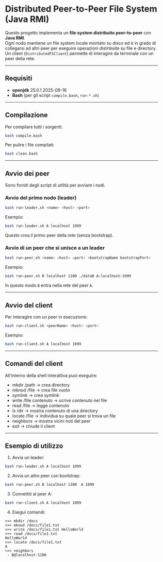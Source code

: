 # Distributed Peer-to-Peer File System (Java RMI)

Questo progetto implementa un **file system distribuito peer-to-peer** con **Java RMI**.  
Ogni nodo mantiene un file system locale montato su disco ed è in grado di collegarsi ad altri peer per eseguire operazioni distribuite su file e directory.  
Un client (`DistributedFSClient`) permette di interagire da terminale con un peer della rete.

---

## Requisiti

- **openjdk** 25.0.1 2025-09-16
- **Bash** (per gli script `compile.bash`, `run-*.sh`)

---

## Compilazione

Per compilare tutti i sorgenti:

```bash
bash compile.bash
```

Per pulire i file compilati:

```bash
bash clean.bash
```

---

## Avvio dei peer

Sono forniti degli script di utilità per avviare i nodi.

### Avvio del primo nodo (leader)

```bash
bash run-leader.sh <name> <host> <port>
```

Esempio:

```bash
bash run-leader.sh A localhost 1099 
```

Questo crea il primo peer della rete (senza bootstrap).

### Avvio di un peer che si unisce a un leader

```bash
bash run-peer.sh <name> <host> <port> <bootstrapName bootstrapPort>
```

Esempio:

```bash
bash run-peer.sh B localhost 1100 ./dataB A:localhost:1099
```

In questo modo `B` entra nella rete del peer `A`.

---

## Avvio del client

Per interagire con un peer in esecuzione:

```bash
bash run-client.sh <peerName> <host> <port>
```

Esempio:

```bash
bash run-client.sh A localhost 1099
```

---

## Comandi del client

All’interno della shell interattiva puoi eseguire:

- mkdir /path → crea directory
- mknod /file → crea file vuoto
- symlink <target> <linkPath> → crea symlink
- write /file contenuto → scrive contenuto nel file
- read /file → legge contenuto
- ls /dir → mostra contenuto di una directory
- locate /file → individua su quale peer si trova un file
- neighbors → mostra vicini noti del peer
- exit → chiude il client

---

## Esempio di utilizzo

1. Avvia un leader:

```bash
bash run-leader.sh A localhost 1099
```

2. Avvia un altro peer con bootstrap:

```bash
bash run-peer.sh B localhost 1100  A 1099
```

3. Connettiti al peer A:

```bash
bash run-client.sh A localhost 1099
```

4. Esegui comandi:

```
>>> mkdir /docs
>>> mknod /docs/file1.txt
>>> write /docs/file1.txt HelloWorld
>>> read /docs/file1.txt
HelloWorld
>>> locate /docs/file1.txt
A
>>> neighbors
 - B@localhost:1100
```
